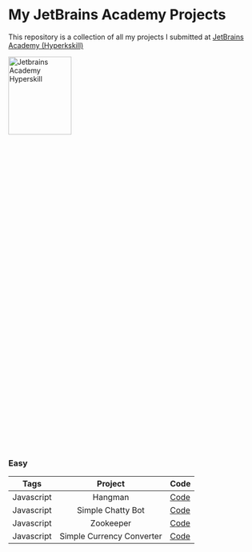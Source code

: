 # My JetBrains Academy Projects
This repository is a collection of all my projects I submitted at [JetBrains Academy (Hyperkskill)](https://hyperskill.org/)

<a href="https://hyperskill.org/"><img src="https://priyadogra.com/wp-content/uploads/2021/01/preview.png" alt="Jetbrains Academy Hyperskill" width="50%" height="20%"></a>

### Easy

| Tags | Project | Code |
| ----- | :------: | ----- |
| Javascript | Hangman | [Code](https://github.com/LOsioChico/hyperskill-jetbrains/tree/main/Hangman) |
| Javascript | Simple Chatty Bot | [Code](https://github.com/LOsioChico/Jetbrains-Academy-Hyperksill/tree/main/Simple%20Chatty%20Bot) |
| Javascript | Zookeeper | [Code](https://github.com/LOsioChico/Jetbrains-Academy-Hyperksill/tree/main/Zookeeper) |
| Javascript | Simple Currency Converter | [Code](https://github.com/LOsioChico/Jetbrains-Academy-Hyperksill/tree/main/Simple%20Currency%20Converter) |

